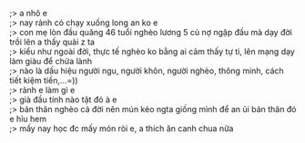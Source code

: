 ;> a nhô e<br>
;> nay rảnh có chạy xuống long an ko e<br>
;> con mẹ lòn đầu quăng 46 tuổi nghèo lương 5 củ nợ ngập đầu mà dạy đời trồi lên a thấy quài z ta<br>
;> kiểu như ngoài đời, thực tế nghèo ko bằng ai cảm thấy tự ti, lên mạng dạy làm giàu để chửa lành<br>
;> nào là dấu hiệu người ngu, người khôn, người nghèo, thông minh, cách tiết kiệm tiền,...=))<br>
;> rảnh e làm gì e<br>
;> già đầu tính nào tật đó à e<br>
;> bản thân nghèo cả đời nên mún kéo ngta giống mình để an ủi bản thân đó e hỉu hem<br>
;> mấy nay học đc mấy món ròi e, a thích ăn canh chua nữa
